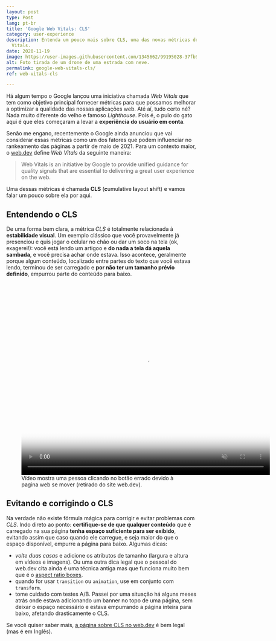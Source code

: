 ```yaml
---
layout: post
type: Post
lang: pt-br
title: 'Google Web Vitals: CLS'
category: user-experience
description: Entenda um pouco mais sobre CLS, uma das novas métricas do Google Web
  Vitals.
date: 2020-11-19
image: https://user-images.githubusercontent.com/1345662/99195028-37fb9180-2751-11eb-9551-a40efe970757.jpg
alt: Foto tirada de um drone de uma estrada com neve.
permalink: google-web-vitals-cls/
ref: web-vitals-cls

---
```

Há algum tempo o Google lançou uma iniciativa chamada _Web Vitals_ que tem como objetivo principal fornecer métricas para que possamos melhorar a optimizar a qualidade das nossas aplicações web. Até aí, tudo certo né? Nada muito diferente do velho e famoso _Lighthouse_. Pois é, o pulo do gato aqui é que eles começaram a levar a **experiência do usuário em conta**.

Senão me engano, recentemente o Google ainda anunciou que vai considerar essas métricas como um dos fatores que podem influenciar no rankeamento das páginas a partir de maio de 2021. Para um contexto maior, o [web.dev](https://web.dev/) define _Web Vitals_ da seguinte maneira:

> Web Vitals is an initiative by Google to provide unified guidance for quality signals that are essential to delivering a great user experience on the web.

Uma dessas métricas é chamada **CLS** (**c**umulative **l**ayout **s**hift) e vamos falar um pouco sobre ela por aqui.

## Entendendo o CLS

De uma forma bem clara, a métrica _CLS_ é totalmente relacionada à **estabilidade visual**. Um exemplo clássico que você provavelmente já presenciou e quis jogar o celular no chão ou dar um soco na tela (ok, exagerei!): você está lendo um artigoo e **do nada a tela dá aquela sambada**, e você precisa achar onde estava. Isso acontece, geralmente porque algum conteúdo, localizado entre partes do texto que você estava lendo, terminou de ser carregado e **por não ter um tamanho prévio definido**, empurrou parte do conteúdo para baixo.

<figure>
<video autoplay="" controls="" loop="" muted="" class="w-screenshot" poster="https://storage.googleapis.com/web-dev-assets/layout-instability-api/layout-instability-poster.png" width="658" height="510">
<source src="https://storage.googleapis.com/web-dev-assets/layout-instability-api/layout-instability2.webm" type="video/webm; codecs=vp8">
<source src="https://storage.googleapis.com/web-dev-assets/layout-instability-api/layout-instability2.mp4" type="video/mp4; codecs=h264">
</video>  
<figcaption>Vídeo mostra uma pessoa clicando no botão errado devido à pagina web se mover (retirado do site web.dev).</figcaption></figure>

## Evitando e corrigindo o CLS

Na verdade não existe fórmula mágica para corrigir e evitar problemas com _CLS_. Indo direto ao ponto: **certifique-se de que qualquer conteúdo** que é carregado na sua página **tenha espaço suficiente para ser exibido**, evitando assim que caso quando ele carregue, e seja maior do que o espaço disponível, empurre a página para baixo. Algumas dicas:

* _volte duas casas_ e adicione os atributos de tamanho (largura e altura em vídeos e imagens). Ou uma outra dica legal que o pessoal do web.dev cita ainda é uma técnica antiga mas que funciona muito bem que é o [aspect ratio boxes](https://css-tricks.com/aspect-ratio-boxes/).
* quando for usar `transition` ou `animation`, use em conjunto com `transform`.
* tome cuidado com testes A/B. Passei por uma situação há alguns meses atrás onde estava adicionando um banner no topo de uma página, sem deixar o espaço necessário e estava empurrando a página inteira para baixo, afetando drasticamente o CLS.

Se você quiser saber mais, [a página sobre CLS no web.dev](https://web.dev/cls/ "Link para a página sobre CLS no web.dev") é bem legal (mas é em Inglês).
